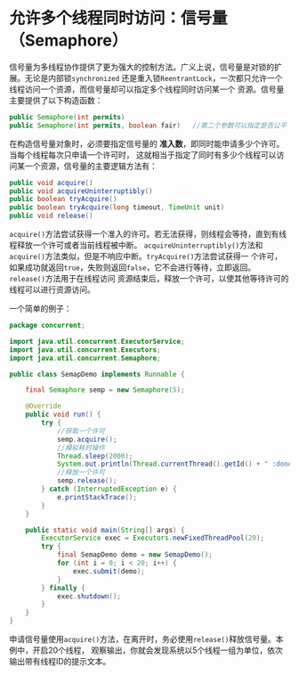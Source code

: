 允许多个线程同时访问：信号量（Semaphore）
======================================================================
信号量为多线程协作提供了更为强大的控制方法。广义上说，信号量是对锁的扩展。无论是内部锁`synchronized`
还是重入锁`ReentrantLock`，一次都只允许一个线程访问一个资源，而信号量却可以指定多个线程同时访问某一个
资源。信号量主要提供了以下构造函数：
```java
public Semaphore(int permits)
public Semaphore(int permits, boolean fair)   //第二个参数可以指定是否公平
```
在构造信号量对象时，必须要指定信号量的 **准入数**，即同时能申请多少个许可。当每个线程每次只申请一个许可时，
这就相当于指定了同时有多少个线程可以访问某一个资源，信号量的主要逻辑方法有：
```java
public void acquire()
public void acquireUninterruptibly()
public boolean tryAcquire()
public boolean tryAcquire(long timeout, TimeUnit unit)
public void release()
```
`acquire()`方法尝试获得一个准入的许可。若无法获得，则线程会等待，直到有线程释放一个许可或者当前线程被中断。
`acquireUninterruptibly()`方法和`acquire()`方法类似，但是不响应中断。`tryAcquire()`方法尝试获得一
个许可，如果成功就返回`true`，失败则返回`false`，它不会进行等待，立即返回。`release()`方法用于在线程访问
资源结束后，释放一个许可，以使其他等待许可的线程可以进行资源访问。

一个简单的例子：
```java
package concurrent;

import java.util.concurrent.ExecutorService;
import java.util.concurrent.Executors;
import java.util.concurrent.Semaphore;

public class SemapDemo implements Runnable {

    final Semaphore semp = new Semaphore(5);

    @Override
    public void run() {
        try {
            //获取一个许可
            semp.acquire();
            //模拟耗时操作
            Thread.sleep(2000);
            System.out.println(Thread.currentThread().getId() + " :done!");
            //释放一个许可
            semp.release();
        } catch (InterruptedException e) {
            e.printStackTrace();
        }
    }

    public static void main(String[] args) {
        ExecutorService exec = Executors.newFixedThreadPool(20);
        try {
            final SemapDemo demo = new SemapDemo();
            for (int i = 0; i < 20; i++) {
                exec.submit(demo);
            }
        } finally {
            exec.shutdown();
        }
    }
}
```
申请信号量使用`acquire()`方法，在离开时，务必使用`release()`释放信号量。本例中，开启20个线程，
观察输出，你就会发现系统以5个线程一组为单位，依次输出带有线程ID的提示文本。
